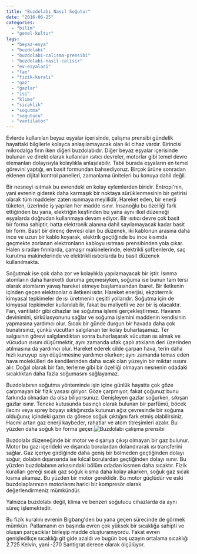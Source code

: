 ```yaml
---
title: "Buzdolabı Nasıl Soğutur"
date: "2016-06-25"
categories: 
  - "bilim"
  - "genel-kultur"
tags: 
  - "beyaz-esya"
  - "buzdolabi"
  - "buzdolabi-calisma-prensibi"
  - "buzdolabi-nasil-calisir"
  - "ev-esyalari"
  - "fan"
  - "fizik-kurali"
  - "gaz"
  - "gazlar"
  - "isi"
  - "klima"
  - "sicaklik"
  - "sogutma"
  - "sogutucu"
  - "vantilator"
---
```


Evlerde kullanılan beyaz eşyalar içerisinde, çalışma prensibi gündelik hayattaki bilgilerle kolayca anlaşılamayacak olan iki cihaz vardır. Birincisi mikrodalga fırın iken diğeri buzdolabıdır. Diğer beyaz eşyalar içerisinde bulunan ve direkt olarak kullanılan ısıtıcı devreler, motorlar gibi temel devre elemanları dolayısıyla kolaylıkla anlaşılabilir. Tabii burada eşyaların en temel görevini yaptığı, en basit formundan bahsediyoruz. Birçok ürüne sonradan eklenen dijital kontrol panelleri, zamanlama üniteleri bu konuya dahil değil.

Bir nesneyi ısıtmak bu evrendeki en kolay eylemlerden biridir. Entropi'nin, yani evrenin giderek daha karmaşık bir noktaya sürüklenmesinin bir getirisi olarak tüm maddeler zaten ısınmaya meyillidir. Hareket eden, bir enerji tüketen, üzerinde iş yapılan her madde ısınır. İnsanoğlu bu özelliği fark ettiğinden bu yana, elektriğin keşfinden bu yana aynı ilkel düzeneği eşyalarda doğrudan kullanmaya devam ediyor. Bir ısıtıcı devre çok basit bir forma sahiptir, hatta elektronik alanına dahil sayılamayacak kadar basit bir form. Basit bir direnç devresi olan bu düzenek, iki kablonun arasına daha ince ve uzun bir kablo koyarak, elektrik geçtiğinde bu ince kısımda geçmekte zorlanan elektronların kabloyu ısıtması prensibinden yola çıkar. Halen sıradan fırınlarda, çamaşır makinelerinde, elektrikli şofbenlerde, saç kurutma makinelerinde ve elektrikli ısıtıcılarda bu basit düzenek kullanılmakta.

Soğutmak ise çok daha zor ve kolaylıkla yapılamayacak bir iştir. Isınma atomların daha hareketli duruma geçmesiyken, soğuma ise bunun tam tersi olarak atomların yavaş hareket etmeye başlamasından ibaret. Bir iletkenin içinden geçen elektronlar o iletkeni ısıtır. Hareket enerjisi, ekzotermik kimyasal tepkimeler de ısı üretmenin çeşitli yollarıdır. Soğutma için de kimyasal tepkimeler kullanılabilir, fakat bu maliyetli ve zor bir iş olacaktır. Fan, vantilatör gibi cihazlar ise soğutma işlemi gerçekleştirmez. Havanın devinimini, sirkülasyonunu sağlar ve soğuma işlemini maddenin kendisinin yapmasına yardımcı olur. Sıcak bir günde durgun bir havada daha çok bunalırsınız, çünkü vücuttan salgılanan ter kolay buharlaşamaz. Ter salgısının görevi salgılandıktan sonra buharlaşarak vücuttan ısı almak ve vücudun ısısını düşürmektir, aynı zamanda ufak çaplı atıkların deri üzerinden atılmasına da yardımcı olur. Hareket ederek cilde çarpan hava, terin daha hızlı kuruyup ısıyı düşürmesine yardımcı olurken; aynı zamanda temas eden hava molekülleri de kendilerinden daha sıcak olan yüzeyin bir miktar ısısını alır. Doğal olarak bir fan, terleme gibi bir özelliği olmayan nesnenin odadaki sıcaklıktan daha fazla soğumasını sağlayamaz.

Buzdolabının soğutma yönteminde işin içine günlük hayatta çok göze çarpmayan bir fizik yasası giriyor. Göze çarpmıyor, fakat çoğunuz bunu farkında olmadan da olsa biliyorsunuz. Genişleyen gazlar soğurken, sıkışan gazlar ısınır. Teneke kutusunda basınçlı olarak bulunan bir parfümü, böcek ilacını veya sprey boyayı sıktığınızda kutunun ağız çevresinde bir soğuma olduğunu; içindeki gazın da görece soğuk çıktığını fark etmiş olabilirsiniz. Hacmi artan gaz enerji kaybeder, rahatlar ve atom titreşimleri azalır. Bu yüzden daha soğuk bir forma geçer.![Buzdolabı çalışma prensibi](../images/how-fridge-works-ictcrop_gal.jpg)

Buzdolabı düzeneğinde bir motor ve dışarıya çıkışı olmayan bir gaz bulunur. Motor bu gazı içerideki ve dışarıda borulardan dolandırarak ısı transferini sağlar. Gaz içeriye girdiğinde daha geniş bir bölmeden geçtiğinden dolayı soğur, dolabın dışarısında ise kılcal borulardan geçtiğinden dolayı ısınır. Bu yüzden buzdolabının arkasındaki bölüm odadan kısmen daha sıcaktır. Fizik kuralları gereği sıcak gaz soğuk kısma daha kolay akarken, soğuk gaz sıcak kısma akamaz. Bu yüzden bir motor gereklidir. Bu motor güçlüdür ve eski buzdolaplarınızın motorlarını harici bir kompresör olarak değerlendirmeniz mümkündür.

Yalnızca buzdolabı değil, klima ve benzeri soğutucu cihazlarda da aynı süreç işlemektedir.

Bu fizik kuralını evrenin Bigbang'den bu yana geçen sürecinde de görmek mümkün. Patlamanın en başında evren çok yüksek bir sıcaklığa sahipti ve oluşan parçacıklar birleşip madde oluşturamıyordu. Fakat evren genişledikçe sıcaklığı git gide azaldı ve bugün boş uzayın ortalama sıcaklığı 2.725 Kelvin, yani -270 Santigrat derece olarak ölçülüyor.
